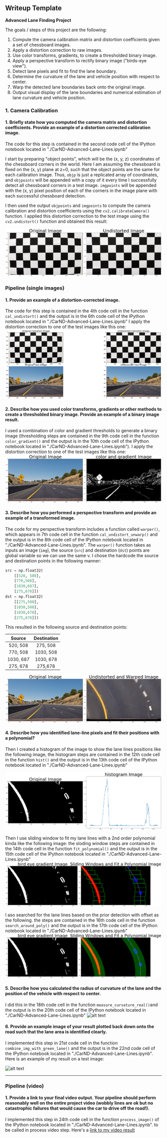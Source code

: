 ## Writeup Template

**Advanced Lane Finding Project**

The goals / steps of this project are the following:

1. Compute the camera calibration matrix and distortion coefficients given a set of chessboard images.
2. Apply a distortion correction to raw images.
3. Use color transforms, gradients, to create a thresholded binary image.
4. Apply a perspective transform to rectify binary image ("birds-eye view").
5. Detect lane pixels and fit to find the lane boundary.
6. Determine the curvature of the lane and vehicle position with respect to center.
7. Warp the detected lane boundaries back onto the original image.
8. Output visual display of the lane boundaries and numerical estimation of lane curvature and vehicle position.

[//]: # (Image References)

[image10]: ./output_images/undestorted_chessboard.png "Undistorted_chessboard"
[image1]: ./output_images/distorted_undistorted_chessboard_testImg.png "Undistorted"
[image2]: ./output_images/Undistorted_and_WarpedImage.png "Undistorted_and_WarpedImage"
[image3]: ./output_images/HLScolor_and_gradient_Image.png "HLScolor_and_gradient_Image"
[image4]: ./output_images/HLScolor_and_gradient_birdEye.png "HLScolor_and_gradient_birdEye"
[image5]: ./output_images/LaneLines_histogram_Image.png "LaneLines_histogram_Image"
[image6]: ./output_images/Sliding_Windows_Fit_PolynomialImg.png "Sliding_Windows_Fit_PolynomialImg"
[image7]: ./output_images/Lane_lines_with_offset.png "Lane_lines_with_offset"
[image8]: ./output_images/Measured_Curvature_in_meters.png.png "Measured_Curvature_in_meters.png"
[image9]: ./output_images/Draw_green_lane.png.png "Draw_green_lane.png"
[video1]: ./output_videos/project_video.mp4 "Video"


### 1. Camera Calibration

#### 1. Briefly state how you computed the camera matrix and distortion coefficients. Provide an example of a distortion corrected calibration image.

The code for this step is contained in the second code cell of the IPython notebook located in "./CarND-Advanced-Lane-Lines.ipynb" 

I start by preparing "object points", which will be the (x, y, z) coordinates of the chessboard corners in the world. Here I am assuming the chessboard is fixed on the (x, y) plane at z=0, such that the object points are the same for each calibration image.  Thus, `objp` is just a replicated array of coordinates, and `objpoints` will be appended with a copy of it every time I successfully detect all chessboard corners in a test image.  `imgpoints` will be appended with the (x, y) pixel position of each of the corners in the image plane with each successful chessboard detection.  

I then used the output `objpoints` and `imgpoints` to compute the camera calibration and distortion coefficients using the `cv2.calibrateCamera()` function.  I applied this distortion correction to the test image using the `cv2.undistort()` function and obtained this result: 

![alt text][image10]

### Pipeline (single images)

#### 1. Provide an example of a distortion-corrected image.

The code for this step is contained in the 4th code cell in the function `cal_undistort()` and the output is in the 6th code cell of the IPython notebook located in "./CarND-Advanced-Lane-Lines.ipynb"
I apply the distortion correction to one of the test images like this one:
![alt text][image1]

#### 2. Describe how you used color transforms, gradients or other methods to create a thresholded binary image.  Provide an example of a binary image result.

I used a combination of color and gradient thresholds to generate a binary image (thresholding steps are contained in the 9th code cell in the function `color_gradient()` and the output is in the 10th code cell of the IPython notebook located in "./CarND-Advanced-Lane-Lines.ipynb").
I apply the distortion correction to one of the test images like this one:
![alt text][image3]

#### 3. Describe how you performed a perspective transform and provide an example of a transformed image.

The code for my perspective transform includes a function called `warper()`, which appears in 7th code cell in the function `cal_undistort_unwarp()` and the output is in the 8th code cell of the IPython notebook located in "./CarND-Advanced-Lane-Lines.ipynb".  The `warper()` function takes as inputs an image (`img`), the source (`src`) and destination (`dst`) points are global variable so we can use the same v.  I chose the hardcode the source and destination points in the following manner:

```python
src = np.float32(
    [[520, 508], 
    [770,508],
    [1030,687],
    [275,678]])
dst = np.float32(
    [[275,508],
    [1030,508],
    [1030,678],
    [275,678]])
```

This resulted in the following source and destination points:

| Source         | Destination   | 
|:--------------:|:-------------:| 
| 520,  508      | 275,  508     | 
| 770,  508      | 1030, 508     |
| 1030, 687      | 1030, 678     |
| 275,  678      | 275,678       |

![alt text][image2]

#### 4. Describe how you identified lane-line pixels and fit their positions with a polynomial?

Then I created a histogram of the image to show the lane lines positions like the following image, the histogram steps are contained in the 12th code cell in the function `hist()` and the output is in the 13th code cell of the IPython notebook located in "./CarND-Advanced-Lane-Lines.ipynb" 


![alt text][image5]

Then I use sliding window to fit my lane lines with a 2nd order polynomial kinda like the following image:
the sloding window steps are contained in the 14th code cell in the function `fit_polynomial()` and the output is in the 15th code cell of the IPython notebook located in "./CarND-Advanced-Lane-Lines.ipynb"
![alt text][image6]

I aso searched for the lane lines based on the prior detection with offset as the following.
the steps are contained in the 16th code cell in the function `search_around_poly()` and the output is in the 17th code cell of the IPython notebook located in "./CarND-Advanced-Lane-Lines.ipynb"
![alt text][image7]

#### 5. Describe how you calculated the radius of curvature of the lane and the position of the vehicle with respect to center.

I did this in the 18th code cell in the function `measure_curvature_real()`and the output is in the 20th code cell of the IPython notebook located in "./CarND-Advanced-Lane-Lines.ipynb"
![alt text][image8]

#### 6. Provide an example image of your result plotted back down onto the road such that the lane area is identified clearly.

I implemented this step in 21st code cell in the function `combine_img_with_green_lane()` and the output is in the 22nd code cell of the IPython notebook located in "./CarND-Advanced-Lane-Lines.ipynb".  Here is an example of my result on a test image:

![alt text][image9]

---

### Pipeline (video)

#### 1. Provide a link to your final video output.  Your pipeline should perform reasonably well on the entire project video (wobbly lines are ok but no catastrophic failures that would cause the car to drive off the road!).

I implemented this step in 24th code cell in the function `process_image()` of the IPython notebook located in "./CarND-Advanced-Lane-Lines.ipynb". to be called in process video step.
Here's a [link to my video result](./project_video.mp4)
